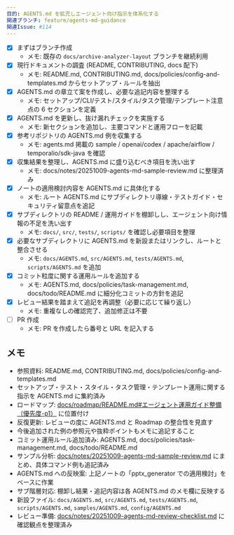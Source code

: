 ```yaml
---
目的: AGENTS.md を拡充しエージェント向け指示を体系化する
関連ブランチ: feature/agents-md-guidance
関連Issue: #114
---
```


- [x] まずはブランチ作成
  - メモ: 既存の `docs/archive-analyzer-layout` ブランチを継続利用
- [x] 現行ドキュメントの調査 (README, CONTRIBUTING, docs 配下)
  - メモ: README.md, CONTRIBUTING.md, docs/policies/config-and-templates.md からセットアップ・ルールを抽出
- [x] AGENTS.md の章立て案を作成し、必要な追記内容を整理する
  - メモ: セットアップ/CLI/テスト/スタイル/タスク管理/テンプレート注意点の 6 セクションを定義
- [x] AGENTS.md を更新し、抜け漏れチェックを実施する
  - メモ: 新セクションを追加し、主要コマンドと運用フローを記載
- [x] 参考リポジトリの AGENTS.md 例を収集する
  - メモ: agents.md 掲載の sample / openai/codex / apache/airflow / temporalio/sdk-java を確認
- [x] 収集結果を整理し、AGENTS.md に盛り込むべき項目を洗い出す
  - メモ: docs/notes/20251009-agents-md-sample-review.md に整理済み
- [x] ノートの適用検討内容を AGENTS.md に具体化する
  - メモ: ルート AGENTS.md にサブディレクトリ導線・テストガイド・セキュリティ留意点を追記
- [x] サブディレクトリの README / 運用ガイドを棚卸しし、エージェント向け情報の不足を洗い出す
  - メモ: `docs/`, `src/`, `tests/`, `scripts/` を確認し必要項目を整理
- [x] 必要なサブディレクトリに AGENTS.md を新設またはリンクし、ルートと整合させる
  - メモ: `docs/AGENTS.md`, `src/AGENTS.md`, `tests/AGENTS.md`, `scripts/AGENTS.md` を追加
- [x] コミット粒度に関する運用ルールを追加する
  - メモ: AGENTS.md, docs/policies/task-management.md, docs/todo/README.md に細分化コミットの方針を追記
- [x] レビュー結果を踏まえて追記を再調整（必要に応じて繰り返し）
  - メモ: 重複なしの確認完了、追加修正は不要
- [ ] PR 作成
  - メモ: PR を作成したら番号と URL を記入する

## メモ
- 参照資料: README.md, CONTRIBUTING.md, docs/policies/config-and-templates.md
- セットアップ・テスト・スタイル・タスク管理・テンプレート運用に関する指示を AGENTS.md に集約済み
- ロードマップ: [docs/roadmap/README.md#エージェント運用ガイド整備（優先度-p1）](../roadmap/README.md#エージェント運用ガイド整備（優先度-p1）) に位置付け
- 反復更新: レビューの度に AGENTS.md と Roadmap の整合性を見直す
- 今後追加された例の参照元や抜粋ポイントもメモに追記すること
- コミット運用ルール追加済み: AGENTS.md, docs/policies/task-management.md, docs/todo/README.md
- サンプル分析: [docs/notes/20251009-agents-md-sample-review.md](../notes/20251009-agents-md-sample-review.md) にまとめ、具体コマンド例も追記済み
- AGENTS.md への反映案: 上記ノートの「pptx_generator での適用検討」をベースに作業
- サブ階層対応: 棚卸し結果・追記内容は各 AGENTS.md のメモ欄に反映する
- 新設ファイル: `docs/AGENTS.md`, `src/AGENTS.md`, `tests/AGENTS.md`, `scripts/AGENTS.md`, `samples/AGENTS.md`, `config/AGENTS.md`
- レビュー準備: [docs/notes/20251009-agents-md-review-checklist.md](../notes/20251009-agents-md-review-checklist.md) に確認観点を整理済み
